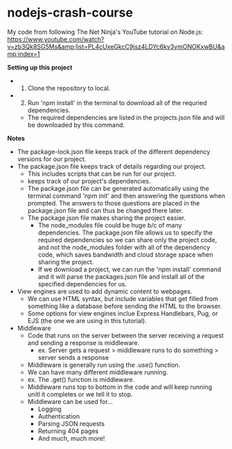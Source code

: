# nodejs-crash-course
My code from following The Net Ninja's YouTube tutorial on Node.js: https://www.youtube.com/watch?v=zb3Qk8SG5Ms&amp;list=PL4cUxeGkcC9jsz4LDYc6kv3ymONOKxwBU&amp;index=1

**Setting up this project**

- 1. Clone the repository to local.
- 2. Run 'npm install' in the terminal to download all of the requried dependencies.
    - The required dependencies are listed in the projects.json file and will be downloaded by this command.


**Notes**

- The package-lock.json file keeps track of the different dependency versions for our project.
- The package.json file keeps track of details regarding our project.
    - This includes scripts that can be run for our project.
    - keeps track of our project's dependencies.
    - The package.json file can be generated automatically using the terminal command 'npm init' and then answering the questions when prompted. The answers to those questions are placed in the package.json file and can thus be changed there later.
    - The package.json file makes sharing the project easier.
        - The node_modules file could be huge b/c of many dependencies. The package.json file allows us to specify the required dependencies so we can share only the project code, and not the node_modules folder with all of the dependency code, which saves bandwidth and cloud storage space when sharing the project.
        - If we download a project, we can run the 'npm install' command and it will parse the packages.json file and install all of the specified dependencies for us.
- View engines are used to add dynamic content to webpages.
    - We can use HTML syntax, but include variables that get filled from something like a database before sending the HTML to the browser.
    - Some options for view engines inclue Express Handlebars, Pug, or EJS (the one we are using in this tutorial).
- Middleware
    - Code that runs on the server between the server receiving a request and sending a response is middleware.
        - ex. Server gets a request > middleware runs to do something > server sends a response
    - Middleware is generally run using the .use() function.
    - We can have many different middleware running.
    - ex. The .get() function is middleware.
    - Middleware runs top to bottom in the code and will keep running unitl it completes or we tell it to stop.
    - Middleware can be used for...
        - Logging
        - Authentication
        - Parsing JSON requests
        - Returning 404 pages
        - And much, much more!
